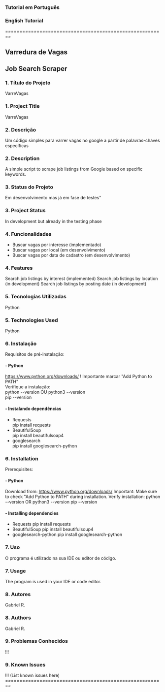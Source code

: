 ### Tutorial em Português  
### English Tutorial

=*=*==*=*==*=*==*=*==*=*==*=*==*=*==*=*==*=*==*=*==*=*==*=*==*=*==*=*==*=*==*=*==*=*==*=*==*=*

## Varredura de Vagas
## Job Search Scraper

### 1. Título do Projeto
VarreVagas
### 1. Project Title
VarreVagas

### 2. Descrição
Um código simples para varrer vagas no google a partir de palavras-chaves específicas
### 2. Description
A simple script to scrape job listings from Google based on specific keywords.

### 3. Status do Projeto
Em desenvolvimento mas já em fase de testes"
### 3. Project Status
In development but already in the testing phase

### 4. Funcionalidades
- Buscar vagas por interesse (implementado)
- Buscar vagas por local (em desenvolvimento)
- Buscar vagas por data de cadastro (em desenvolvimento)
### 4. Features
Search job listings by interest (implemented)
Search job listings by location (in development)
Search job listings by posting date (in development)

### 5. Tecnologias Utilizadas
Python
### 5. Technologies Used
Python

### 6. Instalação
  Requisitos de pré-instalação:
#### - Python
  https://www.python.org/downloads/ 
  ! Importante marcar "Add Python to PATH"  
  Verifique a instalação:  
  python --version OU python3 --version  
  pip --version
#### - Instalando dependências
- Requests  
  pip install requests  
- BeautifulSoup  
  pip install beautifulsoap4  
- googlesearch  
pip install googlesearch-python
### 6. Installation
Prerequisites:
#### - Python
Download from: https://www.python.org/downloads/
Important: Make sure to check "Add Python to PATH" during installation.
Verify installation:
python --version OR python3 --version
pip --version
#### - Installing dependencies
- Requests
pip install requests
- BeautifulSoup
pip install beautifulsoup4
- googlesearch-python
pip install googlesearch-python
### 7. Uso
O programa é utilizado na sua IDE ou editor de código.
### 7. Usage
The program is used in your IDE or code editor.
### 8. Autores
Gabriel R.
### 8. Authors
Gabriel R.
### 9. Problemas Conhecidos
!!!  
### 9. Known Issues
!!! (List known issues here)
=*=*==*=*==*=*==*=*==*=*==*=*==*=*==*=*==*=*==*=*==*=*==*=*==*=*==*=*==*=*==*=*==*=*==*=*==*=*












